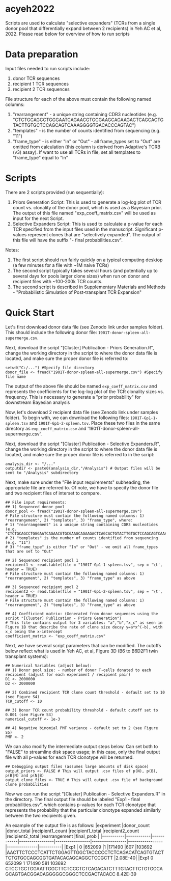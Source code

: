 # acyeh2022

Scripts are used to calculate "selective expanders" (TCRs from a single donor pool that differentially expand between 2 recipients) in Yeh AC et al, 2022.
Please read below for overview of how to run scripts

# Data preparation
Input files needed to run scripts include:
1) donor TCR sequences
2) recipient 1 TCR sequences
3) recipient 2 TCR sequences

File structure for each of the above must contain the following named columns:
1) "rearrangement" - a unique string containing CDR3 nucleotides (e.g. "CTCTGCAGCCTGGGAATCAGAACGTGCGAAGCAGAAGACTCAGCACTGTACTTGTGCTCCAGCAGTCAAAGGGGTGACACCCAGTAC")
2) "templates" - is the number of counts identified from sequencing (e.g. "11")
3) "frame_type" - is either "In" or "Out" - all frame_types set to "Out" are omitted from calculation (this column is derived from Adaptive's TCRB (v3) assay). If want to use all TCRs in file, set all templates to "frame_type" equal to "In"

# Scripts
There are 2 scripts provided (run sequentially):
1) Priors Generation Script: This is used to generate a log-log plot of TCR count vs. clonality of the donor pool, which is used as a Bayesian prior.  The output of this file named "exp_coeff_matrix.csv" will be used as input for the next Script.
2) Selective Expanders Script: This is used to calculate a p-value for each TCR specified from the input files used in the manuscript. Significant p-values represent clones that are "selectively expanded". The output of this file will have the suffix "- final probabilities.csv".

Notes:
1) The first script should run fairly quickly on a typical computing desktop (a few minutes for a file with ~1M naive TCRs)
2) The second script typically takes several hours (and potentially up to several days for pools larger clone sizes) when run on donor and recipient files with ~100-200k TCR counts.
3) The second script is  described in Supplementary Materials and Methods - "Probabilistic Simulation of Post-transplant TCR Expansion"

# Quick Start
Let's first download donor data file (see Zenodo link under samples folder). This should include the following donor file: `1901T-donor-spleen-all-supermerge.csv`.

Next, download the script "[Cluster] Publication - Priors Generation.R", change the working directory in the script to where the donor data file is located, and make sure the proper donor file is referred to:
```
setwd("C:/...") #Specify file directory
donor_file <- fread("1901T-donor-spleen-all-supermerge.csv") #Specify file name
```
The output of the above file should be named `exp_coeff_matrix.csv` and represents the coefficients for the log-log plot of the TCR clonality sizes vs. frequency. This is necessary to generate a "prior probability" for downstream Bayesian analysis

Now, let's download 2 recipient data file (see Zenodo link under samples folder). To begin with, we can download the following files: `1901T-Gp1-1-spleen.tsv` and `1901T-Gp1-2-spleen.tsv`.  Place these two files in the same directory as `exp_coeff_matrix.csv` and '1901T-donor-spleen-all-supermerge.csv'.

Next, download the script "[Cluster] Publication - Selective Expanders.R", change the working directory in the script to where the donor data file is located, and make sure the proper donor file is referred to in the script:
```
analysis_dir <- "/..."
outputdir <- paste0(analysis_dir,"/Analysis") # Output files will be sent to "/Analysis" subdirectory
```

Next, make sure under the "File input requirements" subheading, the appropriate file are referred to.  Of note, we have to specify the donor file and two recipient files of interset to compare.
```
## File input requirements: 
## 1) Sequenced donor pool
donor_pool <- fread("1901T-donor-spleen-all-supermerge.csv")  
# File structure must contain the following named columns: 1) "rearrangement", 2) "templates", 3) "frame_type", where:
# 1) "rearrangement" is a unique string containing CDR3 nucleotides (e.g. "CTCTGCAGCCTGGGAATCAGAACGTGCGAAGCAGAAGACTCAGCACTGTACTTGTGCTCCAGCAGTCAAAGGGGTGACACCCAGTAC")
# 2) "templates" is the number of counts identified from sequencing (e.g. "11")
# 3) "frame_type" is either "In" or "Out" - we omit all frame_types that are set to "Out"

## 2) Sequenced recipient pool 1
recipient1 <- read.table(file = "1901T-Gp1-1-spleen.tsv", sep = '\t', header = TRUE)  
# File structure must contain the following named columns: 1) "rearrangement", 2) "templates", 3) "frame_type" as above

## 3) Sequenced recipient pool 2
recipient2 <- read.table(file = "1901T-Gp1-2-spleen.tsv", sep = '\t', header = TRUE)  
# File structure must contain the following named columns: 1) "rearrangement", 2) "templates", 3) "frame_type" as above

## 4) Coefficient matrix: (Generated from donor sequences using the script "[Cluster] Publication - Priors Generation")
# This file contains output for 3 variables: "a","b","x_c" as seen in Figure 1B that describe the rate of clone size decay y=a*x^(-b), with x_c being the x-intercept
coefficient_matrix <- "exp_coeff_matrix.csv"
```

Next, we have several script parameters that can be modified.  The cutoffs below reflect what is used in Yeh AC, et al, Figure 3D (B6 to B6D2F1 twin transplant systems):
```
## Numerical Variables (adjust below):
## 1) Donor pool size: - number of donor T-cells donated to each recipient (adjust for each experiment / recipient pair)
D1 <- 2000000
D2 <- 2000000

## 2) Combined recipient TCR clone count threshold - default set to 10 (see Figure S4)
TCR_cutoff <- 10

## 3) Donor TCR count probability threshold - default cutoff set to 0.001 (see Figure S4)
numerical_cutoff <- 1e-3

## 4) Negative binomial PMF variance - default set to 2 (see Figure S5)
PMF <- 2
```

We can also modify the intermediate output steps below.  Can set both to "FALSE" to streamline disk space usage; in this case, only the final output file with all p-values for each TCR clonotype will be returned.
```
## Debugging output files (assumes large amounts of disk space)
output_priors <- FALSE # This will output .csv files of p(N), p(B), p(B|N) and p(N|B)
output_clone_files <- TRUE # This will output .csv file of background clone probabilities
```

Now we can run the script "[Cluster] Publication - Selective Expanders.R" in the directory.
The final output file should be labeled "Exp1 - final probabilities.csv", which contains p-values for each TCR clonotype that represents the probability that the particular clonotype expanded similarly between the two recipients given.

An example of the output file is as follows:
|experiment |donor_count |donor_total |recipient1_count	|recipient1_total	|recipient2_count	|recipient2_total	|rearrangement	|final_prob |
|-----------|------------|------------|-----------------|-----------------|-----------------|-----------------|---------------|-----------|
|Exp1 |	0	|652099	|1	|171490	|607	|103692	|AACTTCTCCCTCATTCTGGAGTTGGCTACCCCCTCTCAGACATCAGTGTACTTCTGTGCCAGCGGTGATACACAGCAGGCTCCGCTT	|2.08E-40|
|Exp1	0	652099	1	171490	581	103692	CTCCTGCTGGAATTGGCTTCTCCCTCTCAGACATCTTTGTACTTCTGTGCCAGCAGTGACGGACAGGGGGCGGGCTCCGACTACACC	8.42E-39



